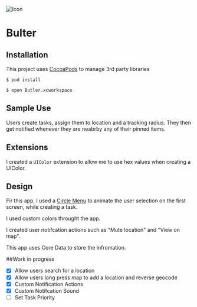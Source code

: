![Icon](https://github.com/teressaeid/Bulter/blob/master/Icon/Icon.png) 
# Bulter

## Installation

This project uses [CocoaPods][1] to manage 3rd party libraries

```
$ pod install
```
```
$ open Butler.xcworkspace
```

## Sample Use
Users create tasks, assign them to location and a tracking radius. They then get notified whenever they are neabrby any of their pinned items.

## Extensions
I created a ```UIColor``` extension to allow me to use hex values when creating a UIColor.


## Design
Fir this app, I used a [Circle Menu][2] to animate the user selection on the first screen, while creating a task.

I used custom colors throught the app. 

I created user notifcation actions such as "Mute location" and "View on map".

This app uses Core Data to store the infromation.


##Work in progress

- [x] Allow users search for a location
- [x] Allow users long press map to add a location and reverse geocode
- [x] Custom Notification Actions
- [x] Custom Notifcation Sound
- [ ] Set Task Priority

[1]: http://www.cocoapods.org
[2]: https://github.com/Ramotion/circle-menu/

